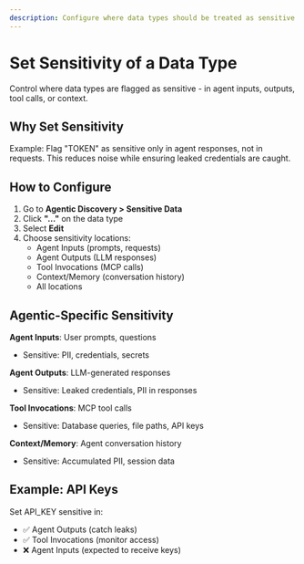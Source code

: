 ```yaml
---
description: Configure where data types should be treated as sensitive in agentic systems.
---
```


# Set Sensitivity of a Data Type

Control where data types are flagged as sensitive - in agent inputs, outputs, tool calls, or context.

## Why Set Sensitivity

Example: Flag "TOKEN" as sensitive only in agent responses, not in requests. This reduces noise while ensuring leaked credentials are caught.

## How to Configure

1. Go to **Agentic Discovery > Sensitive Data**
2. Click **"..."** on the data type
3. Select **Edit**
4. Choose sensitivity locations:
   - Agent Inputs (prompts, requests)
   - Agent Outputs (LLM responses)
   - Tool Invocations (MCP calls)
   - Context/Memory (conversation history)
   - All locations

## Agentic-Specific Sensitivity

**Agent Inputs**: User prompts, questions
- Sensitive: PII, credentials, secrets

**Agent Outputs**: LLM-generated responses
- Sensitive: Leaked credentials, PII in responses

**Tool Invocations**: MCP tool calls
- Sensitive: Database queries, file paths, API keys

**Context/Memory**: Agent conversation history
- Sensitive: Accumulated PII, session data

## Example: API Keys

Set API_KEY sensitive in:
- ✅ Agent Outputs (catch leaks)
- ✅ Tool Invocations (monitor access)
- ❌ Agent Inputs (expected to receive keys)
